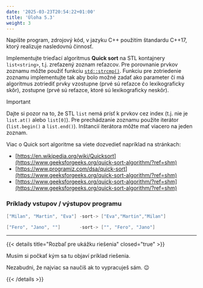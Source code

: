 ```yaml
---
date: '2025-03-23T20:54:22+01:00'
title: 'Úloha 5.3'
weight: 3
---
```


Napíšte program, zdrojový kód, v jazyku C++ použitím štandardu C++17, ktorý realizuje nasledovnú činnosť.

Implementujte trieďací algoritmus **Quick sort** na STL kontajnery `list<string>`, t.j. zreťazený zoznam reťazcov.
Pre porovnanie prvkov zoznamu môžte použiť funkciu [`std::strcmp()`](https://en.cppreference.com/w/cpp/string/byte/strcmp).
Funkciu pre zotriedenie zoznamu implementujte tak aby bolo možné zadať ako parameter či má algoritmus zotriediť prvky
vzostupne (prvé sú reťazce čo lexikograficky skôr), zostupne (prvé sú reťazce, ktoré sú lexikograficky neskôr).

>[!IMPORTANT]
> Dajte si pozor na to, že STL `list` nemá prísť k prvkov cez index (t.j. nie je `list.at()` alebo `list[0]`).
> Pre prechádzanie zoznamu použite iterátor (`list.begin()` a `list.end()`). Inštancií iterátora môžte mať viacero na jeden
> zoznam.

Viac o Quick sort algoritme sa viete dozvedieť napríklad na stránkach:

- [https://en.wikipedia.org/wiki/Quicksort](https://www.geeksforgeeks.org/quick-sort-algorithm/?ref=shm)
- [https://www.programiz.com/dsa/quick-sort](https://www.geeksforgeeks.org/quick-sort-algorithm/?ref=shm)
- [https://www.geeksforgeeks.org/quick-sort-algorithm/?ref=shm](https://www.geeksforgeeks.org/quick-sort-algorithm/?ref=shm)

### Príklady vstupov / výstupov programu

```cpp
["Milan", "Martin", "Eva"] -sort-> ["Eva","Martin","Milan"]

["Fero", "Jano", ""]       -sort-> ["", "Fero", "Jano"]
```

---

{{< details title="Rozbaľ pre ukážku riešenia" closed="true" >}}

Musím si počkať kým sa tu objaví príklad riešenia.

Nezabudni, že najviac sa naučíš ak to vypracuješ sám. 😉

{{< /details >}}
